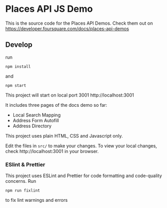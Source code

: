 # Places API JS Demo

This is the source code for the Places API Demos. Check them out on https://developer.foursquare.com/docs/places-api-demos

## Develop

run 
```
npm install
```
and
```
npm start
```

This project will start on local port 3001
http://localhost:3001

It includes three pages of the docs demo so far:

* Local Search Mapping
* Address Form Autofill
* Address Directory

This project uses plain HTML, CSS and Javascript only.

Edit the files in `src/` to make your changes. To view your local changes, check http://localhost:3001 in your browser.

### ESlint & Prettier

This project uses ESLint and Prettier for code formatting and code-quality concerns. Run 
```
npm run fixlint
```
to fix lint warnings and errors
